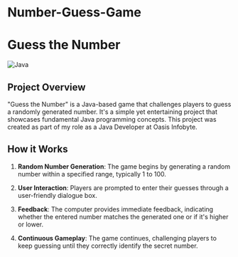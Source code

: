 # Number-Guess-Game
# Guess the Number

![Java](https://img.shields.io/badge/Java-Programming-orange.svg)

## Project Overview

"Guess the Number" is a Java-based game that challenges players to guess a randomly generated number. It's a simple yet entertaining project that showcases fundamental Java programming concepts. This project was created as part of my role as a Java Developer at Oasis Infobyte.

## How it Works

1. **Random Number Generation**: The game begins by generating a random number within a specified range, typically 1 to 100.

2. **User Interaction**: Players are prompted to enter their guesses through a user-friendly dialogue box.

3. **Feedback**: The computer provides immediate feedback, indicating whether the entered number matches the generated one or if it's higher or lower.

4. **Continuous Gameplay**: The game continues, challenging players to keep guessing until they correctly identify the secret number.


